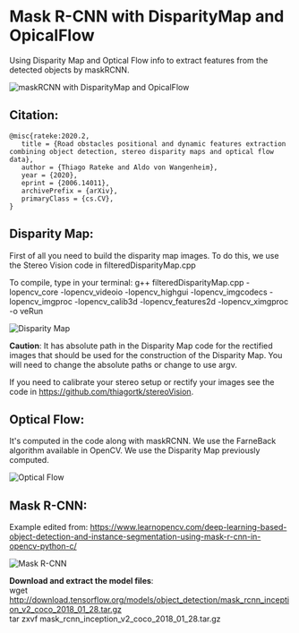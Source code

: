 # Mask R-CNN with DisparityMap and OpicalFlow
Using Disparity Map and Optical Flow info to extract features from the detected objects by maskRCNN.

![maskRCNN with DisparityMap and OpicalFlow](https://i.imgur.com/kweos0Q.png)

 ## Citation:
 ```
@misc{rateke:2020.2,
    title = {Road obstacles positional and dynamic features extraction combining object detection, stereo disparity maps and optical flow data},
    author = {Thiago Rateke and Aldo von Wangenheim},
    year = {2020},
    eprint = {2006.14011},
    archivePrefix = {arXiv},
    primaryClass = {cs.CV},
}
```

## Disparity Map: 
First of all you need to build the disparity map images. To do this, we use the Stereo Vision code in filteredDisparityMap.cpp

To compile, type in your terminal: g++ filteredDisparityMap.cpp -lopencv_core -lopencv_videoio -lopencv_highgui -lopencv_imgcodecs -lopencv_imgproc -lopencv_calib3d -lopencv_features2d -lopencv_ximgproc -o veRun

![Disparity Map](https://i.imgur.com/272ZWIP.png)

**Caution**: It has absolute path in the Disparity Map code for the rectified images that should be used for the construction of the Disparity Map. You will need to change the absolute paths or change to use argv.

If you need to calibrate your stereo setup or rectify your images see the code in https://github.com/thiagortk/stereoVision.

## Optical Flow: 
It's  computed in the code along with maskRCNN. We use the FarneBack algorithm available in OpenCV. We use the Disparity Map previously computed.

![Optical Flow](https://i.imgur.com/gjI1yCr.png)

## Mask R-CNN:
Example edited from: https://www.learnopencv.com/deep-learning-based-object-detection-and-instance-segmentation-using-mask-r-cnn-in-opencv-python-c/

![Mask R-CNN](https://i.imgur.com/DXkW2uM.png)

**Download and extract the model files**: <br/>
wget http://download.tensorflow.org/models/object_detection/mask_rcnn_inception_v2_coco_2018_01_28.tar.gz <br/>
tar zxvf mask_rcnn_inception_v2_coco_2018_01_28.tar.gz
